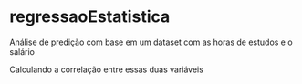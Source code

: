 # regressaoEstatistica
Análise de predição com base em um dataset com as horas de estudos e o salário

Calculando a correlação entre essas duas variáveis
